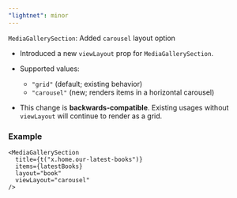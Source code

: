 ```yaml
---
"lightnet": minor
---
```


`MediaGallerySection`: Added `carousel` layout option

- Introduced a new `viewLayout` prop for `MediaGallerySection`.
- Supported values:
  - `"grid"` (default; existing behavior)
  - `"carousel"` (new; renders items in a horizontal carousel)

- This change is **backwards-compatible**. Existing usages without `viewLayout` will continue to render as a grid.

### Example

```astro
<MediaGallerySection
  title={t("x.home.our-latest-books")}
  items={latestBooks}
  layout="book"
  viewLayout="carousel"
/>
```

